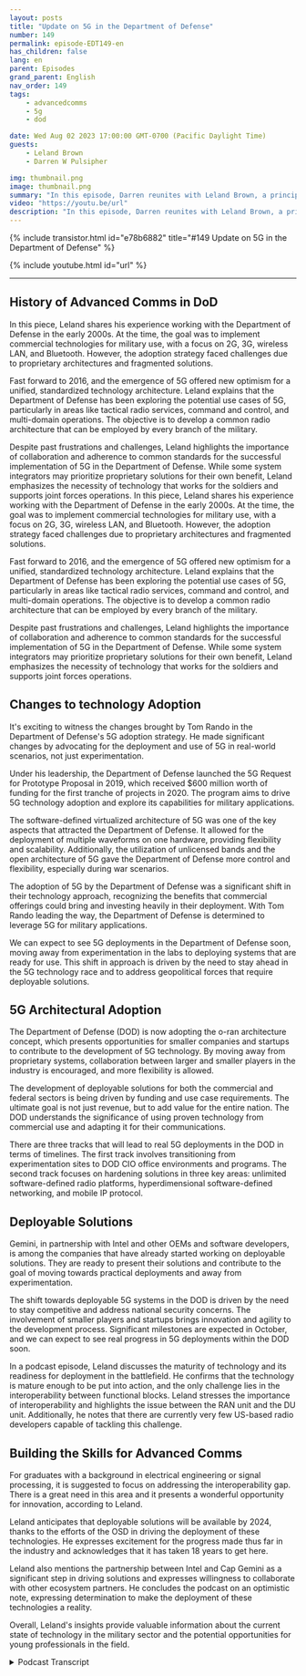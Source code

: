 ```yaml
---
layout: posts
title: "Update on 5G in the Department of Defense"
number: 149
permalink: episode-EDT149-en
has_children: false
lang: en
parent: Episodes
grand_parent: English
nav_order: 149
tags:
    - advancedcomms
    - 5g
    - dod

date: Wed Aug 02 2023 17:00:00 GMT-0700 (Pacific Daylight Time)
guests:
    - Leland Brown
    - Darren W Pulsipher

img: thumbnail.png
image: thumbnail.png
summary: "In this episode, Darren reunites with Leland Brown, a principal engineer at Capgemini and a previous guest on the show, to discuss the upcoming advancements of 5G technology in the US Department of Defense."
video: "https://youtu.be/url"
description: "In this episode, Darren reunites with Leland Brown, a principal engineer at Capgemini and a previous guest on the show, to discuss the upcoming advancements of 5G technology in the US Department of Defense."
---
```


<div>
{% include transistor.html id="e78b6882" title="#149 Update on 5G in the Department of Defense" %}

{% include youtube.html id="url" %}
</div>

---

## History of Advanced Comms in DoD

In this piece, Leland shares his experience working with the Department of Defense in the early 2000s. At the time, the goal was to implement commercial technologies for military use, with a focus on 2G, 3G, wireless LAN, and Bluetooth. However, the adoption strategy faced challenges due to proprietary architectures and fragmented solutions.

Fast forward to 2016, and the emergence of 5G offered new optimism for a unified, standardized technology architecture. Leland explains that the Department of Defense has been exploring the potential use cases of 5G, particularly in areas like tactical radio services, command and control, and multi-domain operations. The objective is to develop a common radio architecture that can be employed by every branch of the military.

Despite past frustrations and challenges, Leland highlights the importance of collaboration and adherence to common standards for the successful implementation of 5G in the Department of Defense. While some system integrators may prioritize proprietary solutions for their own benefit, Leland emphasizes the necessity of technology that works for the soldiers and supports joint forces operations. In this piece, Leland shares his experience working with the Department of Defense in the early 2000s. At the time, the goal was to implement commercial technologies for military use, with a focus on 2G, 3G, wireless LAN, and Bluetooth. However, the adoption strategy faced challenges due to proprietary architectures and fragmented solutions.

Fast forward to 2016, and the emergence of 5G offered new optimism for a unified, standardized technology architecture. Leland explains that the Department of Defense has been exploring the potential use cases of 5G, particularly in areas like tactical radio services, command and control, and multi-domain operations. The objective is to develop a common radio architecture that can be employed by every branch of the military.

Despite past frustrations and challenges, Leland highlights the importance of collaboration and adherence to common standards for the successful implementation of 5G in the Department of Defense. While some system integrators may prioritize proprietary solutions for their own benefit, Leland emphasizes the necessity of technology that works for the soldiers and supports joint forces operations.

## Changes to technology Adoption

It's exciting to witness the changes brought by Tom Rando in the Department of Defense's 5G adoption strategy. He made significant changes by advocating for the deployment and use of 5G in real-world scenarios, not just experimentation.

Under his leadership, the Department of Defense launched the 5G Request for Prototype Proposal in 2019, which received $600 million worth of funding for the first tranche of projects in 2020. The program aims to drive 5G technology adoption and explore its capabilities for military applications.

The software-defined virtualized architecture of 5G was one of the key aspects that attracted the Department of Defense. It allowed for the deployment of multiple waveforms on one hardware, providing flexibility and scalability. Additionally, the utilization of unlicensed bands and the open architecture of 5G gave the Department of Defense more control and flexibility, especially during war scenarios.

The adoption of 5G by the Department of Defense was a significant shift in their technology approach, recognizing the benefits that commercial offerings could bring and investing heavily in their deployment. With Tom Rando leading the way, the Department of Defense is determined to leverage 5G for military applications.

We can expect to see 5G deployments in the Department of Defense soon, moving away from experimentation in the labs to deploying systems that are ready for use. This shift in approach is driven by the need to stay ahead in the 5G technology race and to address geopolitical forces that require deployable solutions.

## 5G Architectural Adoption

The Department of Defense (DOD) is now adopting the o-ran architecture concept, which presents opportunities for smaller companies and startups to contribute to the development of 5G technology. By moving away from proprietary systems, collaboration between larger and smaller players in the industry is encouraged, and more flexibility is allowed.

The development of deployable solutions for both the commercial and federal sectors is being driven by funding and use case requirements. The ultimate goal is not just revenue, but to add value for the entire nation. The DOD understands the significance of using proven technology from commercial use and adapting it for their communications.

There are three tracks that will lead to real 5G deployments in the DOD in terms of timelines. The first track involves transitioning from experimentation sites to DOD CIO office environments and programs. The second track focuses on hardening solutions in three key areas: unlimited software-defined radio platforms, hyperdimensional software-defined networking, and mobile IP protocol.

## Deployable Solutions

Gemini, in partnership with Intel and other OEMs and software developers, is among the companies that have already started working on deployable solutions. They are ready to present their solutions and contribute to the goal of moving towards practical deployments and away from experimentation.

The shift towards deployable 5G systems in the DOD is driven by the need to stay competitive and address national security concerns. The involvement of smaller players and startups brings innovation and agility to the development process. Significant milestones are expected in October, and we can expect to see real progress in 5G deployments within the DOD soon.

In a podcast episode, Leland discusses the maturity of technology and its readiness for deployment in the battlefield. He confirms that the technology is mature enough to be put into action, and the only challenge lies in the interoperability between functional blocks. Leland stresses the importance of interoperability and highlights the issue between the RAN unit and the DU unit. Additionally, he notes that there are currently very few US-based radio developers capable of tackling this challenge.

## Building the Skills for Advanced Comms

For graduates with a background in electrical engineering or signal processing, it is suggested to focus on addressing the interoperability gap. There is a great need in this area and it presents a wonderful opportunity for innovation, according to Leland.

Leland anticipates that deployable solutions will be available by 2024, thanks to the efforts of the OSD in driving the deployment of these technologies. He expresses excitement for the progress made thus far in the industry and acknowledges that it has taken 18 years to get here.

Leland also mentions the partnership between Intel and Cap Gemini as a significant step in driving solutions and expresses willingness to collaborate with other ecosystem partners. He concludes the podcast on an optimistic note, expressing determination to make the deployment of these technologies a reality.

Overall, Leland's insights provide valuable information about the current state of technology in the military sector and the potential opportunities for young professionals in the field.



<details>
<summary> Podcast Transcript </summary>

<p></p>

</details>
